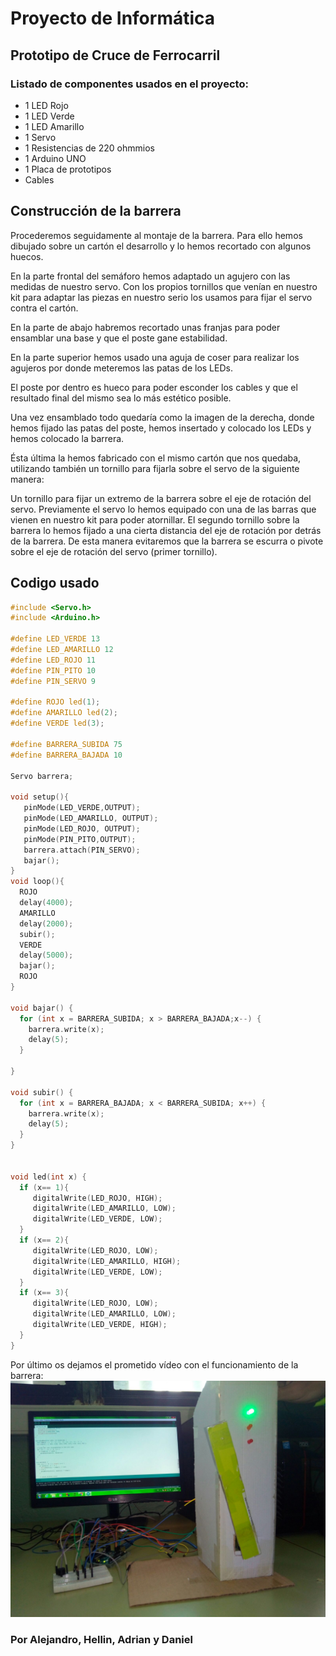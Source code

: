 # Proyecto de Informática
## Prototipo de Cruce de Ferrocarril

### Listado de componentes usados en el proyecto:
- 1 LED Rojo
- 1 LED Verde
- 1 LED Amarillo
- 1 Servo
- 1 Resistencias de 220 ohmmios
- 1 Arduino UNO
- 1 Placa de prototipos
- Cables

## Construcción de la barrera
Procederemos seguidamente al montaje de la barrera. Para ello hemos dibujado sobre un cartón el desarrollo y lo hemos recortado con algunos huecos.


En la parte frontal del semáforo hemos adaptado un agujero con las medidas de nuestro servo. Con los propios tornillos que venían en nuestro kit para adaptar las piezas en nuestro serio los usamos para fijar el servo contra el cartón.

En la parte de abajo habremos recortado unas franjas para poder ensamblar una base y que el poste gane estabilidad.

En la parte superior hemos usado una aguja de coser para realizar los agujeros por donde meteremos las patas de los LEDs.

El poste por dentro es hueco para poder esconder los cables y que el resultado final del mismo sea lo más estético posible.


Una vez ensamblado todo quedaría como la imagen de la derecha, donde hemos fijado las patas del poste, hemos insertado y colocado los LEDs y hemos colocado la barrera.

Ésta última la hemos fabricado con el mismo cartón que nos quedaba, utilizando también un tornillo para fijarla sobre el servo de la siguiente manera:

Un tornillo para fijar un extremo de la barrera sobre el eje de rotación del servo. Previamente el servo lo hemos equipado con una de las barras que vienen en nuestro kit para poder atornillar. El segundo tornillo sobre la barrera lo hemos fijado a una cierta distancia del eje de rotación por detrás de la barrera. De esta manera evitaremos que la barrera se escurra o pivote sobre el eje de rotación del servo (primer tornillo).


## Codigo usado
```c
#include <Servo.h>
#include <Arduino.h>

#define LED_VERDE 13
#define LED_AMARILLO 12
#define LED_ROJO 11
#define PIN_PITO 10
#define PIN_SERVO 9

#define ROJO led(1);
#define AMARILLO led(2);
#define VERDE led(3);

#define BARRERA_SUBIDA 75
#define BARRERA_BAJADA 10

Servo barrera;

void setup(){
   pinMode(LED_VERDE,OUTPUT);
   pinMode(LED_AMARILLO, OUTPUT);
   pinMode(LED_ROJO, OUTPUT);
   pinMode(PIN_PITO,OUTPUT);
   barrera.attach(PIN_SERVO);
   bajar();
}
void loop(){
  ROJO
  delay(4000);
  AMARILLO
  delay(2000);
  subir();
  VERDE
  delay(5000);
  bajar();
  ROJO
}

void bajar() {
  for (int x = BARRERA_SUBIDA; x > BARRERA_BAJADA;x--) {
    barrera.write(x);
    delay(5);
  }

}

void subir() {
  for (int x = BARRERA_BAJADA; x < BARRERA_SUBIDA; x++) {
    barrera.write(x);
    delay(5);
  }
}


void led(int x) {
  if (x== 1){
     digitalWrite(LED_ROJO, HIGH);
     digitalWrite(LED_AMARILLO, LOW);
     digitalWrite(LED_VERDE, LOW);
  }
  if (x== 2){
     digitalWrite(LED_ROJO, LOW);
     digitalWrite(LED_AMARILLO, HIGH);
     digitalWrite(LED_VERDE, LOW);
  }
  if (x== 3){
     digitalWrite(LED_ROJO, LOW);
     digitalWrite(LED_AMARILLO, LOW);
     digitalWrite(LED_VERDE, HIGH);
  }
}

```
Por último os dejamos el prometido vídeo con el funcionamiento de la barrera:
![alt text](photo.jpg "Logo Title Text 1")


### Por Alejandro, Hellin, Adrian y Daniel
